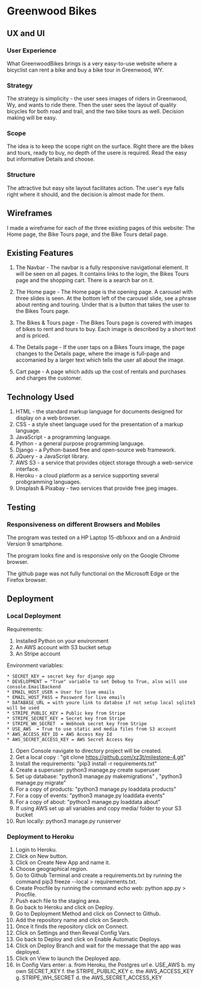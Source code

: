 # Greenwood Bikes

## UX and UI

### User Experience

What GreenwoodBikes brings is a very easy-to-use website where a bicyclist can rent a bike and buy a bike tour in Greenwood, WY.

### Strategy

The strategy is simplicity - the user sees images of riders in Greenwood, Wy, and wants to ride there.  Then the user sees the layout of quality bicycles for both road and trail, and the two bike tours as well. Decision making will be easy.

### Scope

The idea is to keep the scope right on the surface. Right there are the bikes and tours, ready to buy, no depth of the usere is required. Read the easy but informative Details and choose.

### Structure 

The attractive but easy site layout facilitates action. The user's eye falls right where it should, and the decision is almost made for them.

## Wireframes

I made a wireframe for each of the three existing pages of this website: The Home page, the Bike Tours page, and the Bike Tours detail page.

## Existing Features

1. The Navbar - The navbar is a fully responsive navigational element. It will be seen on all pages. It contains links to the login, the Bikes Tours page and the shopping cart. There is a search bar on it.

2. The Home page - The Home page is the opening page. A carousel with three slides is seen. At the bottom left of the carousel slide, see a phrase about renting and touring. Under that is a button that takes the user to the Bikes Tours page.

3. The Bikes & Tours page - The Bikes Tours page is covered with images of bikes to rent and tours to buy. Each image is described by a short text and is priced.

4. The Details page - If the user taps on a Bikes Tours image, the page changes to the Details page, where the image is full-page and accomanied by a larger text which tells the user all about the image.

5. Cart page - A page which adds up the cost of rentals and purchases and charges the customer. 

## Technology Used

1. HTML - the standard markup language for documents designed for display on a web browser.
2. CSS - a style sheet language used for the presentation of a markup language.
3. JavaScript - a programming language.
4. Python - a general purpose programming language.
5. Django - a Python-based free and open-source web framework.
6. JQuery - a JavaScript library.
9. AWS S3 - a service that provides object storage through a web-service interface.
10. Heroku - a cloud platform as a service supporting several probgramming languages.
11. Unsplash & Pixabay - two services that provide free jpeg images.

## Testing

### Responsiveness on different Browsers and Mobiles

The program was tested on a HP Laptop 15-db1xxxx and on a Android Version 9 smartphone. 

The program looks fine and is responsive only on the Google Chrome browser.

The github page was not fully functional on the Microsoft Edge or the Firefox browser.

## Deployment

### Local Deployment

Requirements: 
1. Installed Python on your environment 
2. An AWS account with S3 bucket setup
3. An Stripe account

Environment variables:

    * SECRET_KEY = secret key for django app
    * DEVELOPMENT = "True" variable to set Debug to True, also will use console.EmailBackend
    * EMAIL_HOST_USER = User for live emails
    * EMAIL_HOST_PASS = Password for live emails
    * DATABASE_URL = with youre link to databse if not setup local sqlite3 will be used
    * STRIPE_PUBLIC_KEY = Public key from Stripe
    * STRIPE_SECRET_KEY = Secret key from Stripe
    * STRIPE_WH_SECRET  = Webhook secret key from Stripe
    * USE_AWS  = True to use static and media files from S3 account
    * AWS_ACCESS_KEY_ID = AWS Access Key Id
    * AWS_SECRET_ACCESS_KEY = AWS Secret Access Key

1. Open Console navigate to directory project will be created.
2. Get a local copy : "git clone https://github.com/xz3t/milestone-4.git"
3. Install the requirements: "pip3 install -r requirements.txt"
4. Create a superuser: python3 manage.py create superuser
5. Set up database: "python3 manage.py makemigrations" , "python3 manage.py migrate"
6. For a copy of products: "python3 manage.py loaddata products"
7. For a copy of events: "python3 manage.py loaddata events"
8. For a copy of about: "python3 manage.py loaddata about"
9. If using AWS set up all variables and copy media/ folder to your S3 bucket
10. Run locally: python3 manage.py runserver

### Deployment to Heroku

1. Login to Heroku.
2. Click on New button.
3. Click on Create New App and name it.
4. Choose geographical region.
5. Go to Github Terminal and create a requirements.txt by running the command pip3 freeze --local > requirements.txt.
6. Create Procfile by running the command echo web: python app.py > Procfile.
7. Push each file to the staging area.
8. Go back to Heroku and click on Deploy.
9. Go to Deployment Method and click on Connect to Github.
10. Add the repository name and click on Search.
11. Once it finds the repository click on Connect.
12. Click on Settings and then Reveal Config Vars.
13. Go back to Deploy and click on Enable Automatic Deploys.
14. Click on Deploy Branch and wait for the message that the app was deployed.
15. Click on View to launch the Deployed app. 
16. In Config Vars enter:
        a. from Heroku, the Postgres url   e. USE_AWS
        b. my own SECRET_KEY               f. the STRIPE_PUBLIC_KEY
        c. the AWS_ACCESS_KEY              g. STRIPE_WH_SECRET
        d. the AWS_SECRET_ACCESS_KEY
